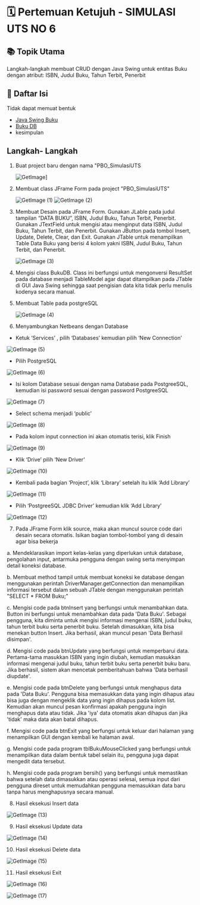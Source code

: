 # 🗓️ Pertemuan Ketujuh - SIMULASI UTS NO 6 
## 📚 Topik Utama 
Langkah-langkah membuat CRUD dengan Java Swing untuk entitas Buku dengan atribut: ISBN, Judul Buku, Tahun Terbit, Penerbit 

## 📑 Daftar Isi 
Tidak dapat memuat bentuk
- [Java Swing Buku](https://github.com/fauziaeka/PBO_SimulasiUTS/blob/main/FrameBuku.java)
- [Buku DB](https://github.com/fauziaeka/PBO_SimulasiUTS/blob/main/BukuDB.java) 
- kesimpulan 

## Langkah- Langkah 
1. Buat project baru dengan nama "PBO_SimulasiUTS
   
   ![GetImage](https://github.com/user-attachments/assets/3da403a7-e2f0-430f-94b6-618e84a89f8b)]
2. Membuat class JFrame Form pada project "PBO_SimulasiUTS"
   
   ![GetImage (1)](https://github.com/user-attachments/assets/a13e64da-1021-4858-9406-fbc7680f46de)
   ![GetImage (2)](https://github.com/user-attachments/assets/b5d8b926-63c1-45cb-b345-3ad6b77562f6)

3. Membuat Desain pada JFrame Form. Gunakan JLable pada judul tampilan “DATA BUKU”, ISBN, Judul Buku, Tahun Terbit, Penerbit. Gunakan JTextField untuk mengisi atau menginput data ISBN, Judul Buku, Tahun Terbit, dan Penerbit. Gunakan JButton pada tombol Insert, Update, Delete, Clear, dan Exit. Gunakan JTable untuk menampilkan Table Data Buku yang berisi 4 kolom yakni ISBN, Judul Buku, Tahun Terbit, dan Penerbit.

   ![GetImage (3)](https://github.com/user-attachments/assets/f7f3b506-7182-4985-b152-b6b9f1bfc8e6)

4. Mengisi class BukuDB. Class ini berfungsi untuk mengonversi ResultSet pada database menjadi TableModel agar dapat ditampilkan pada JTable di GUI Java Swing sehingga saat pengisian data kita tidak perlu menulis kodenya secara manual.



5. Membuat Table pada postgreSQL 

   ![GetImage (4)](https://github.com/user-attachments/assets/9b5dc71c-8a04-4a8f-a5c0-01a16d6025da)
 
6. Menyambungkan Netbeans dengan Database 

- Ketuk ‘Services’ , pilih ‘Databases’ kemudian pilih ‘New Connection’ 

![GetImage (5)](https://github.com/user-attachments/assets/18121277-e900-45b3-bf50-b370c3213327)

- Pilih PostgreSQL

![GetImage (6)](https://github.com/user-attachments/assets/ff4859ae-bdf8-4a00-b517-d2aac9f9587b)

- Isi kolom Database sesuai dengan nama Database pada PostgreeSQL, kemudian isi password sesuai dengan password PostgreeSQL

![GetImage (7)](https://github.com/user-attachments/assets/62169171-4586-4208-b219-7f1967387ed7)

- Select schema menjadi ‘public’

![GetImage (8)](https://github.com/user-attachments/assets/bec9db0d-e7e0-4f2f-bd83-cbd9fdd1f41c)

- Pada kolom input connection ini akan otomatis terisi, klik Finish

![GetImage (9)](https://github.com/user-attachments/assets/07a9f25a-fb5e-4671-a590-63d8890c8a36)

- Klik ‘Drive’ pilih ‘New Driver’

![GetImage (10)](https://github.com/user-attachments/assets/50bc3e6f-1607-4365-aa16-c9e7634fc655)

- Kembali pada bagian ‘Project’, klik ‘Library’ setelah itu klik ‘Add Library’

![GetImage (11)](https://github.com/user-attachments/assets/4ba0d532-d609-4736-ba30-b5206a73cd2b)

- Pilih ‘PostgreeSQL JDBC Driver’ kemudian klik ‘Add Library’

![GetImage (12)](https://github.com/user-attachments/assets/6c4fa933-19e2-49ec-b181-444c8ea539bd)

7. Pada JFrame Form klik source, maka akan muncul source code dari desain secara otomatis. Isikan bagian tombol-tombol yang di desain agar bisa bekerja 

a. Mendeklarasikan import kelas-kelas yang diperlukan untuk database, pengolahan input, antarmuka pengguna dengan swing serta menyimpan detail koneksi database. 

b. Membuat method tampil untuk membuat koneksi ke database dengan menggunakan perintah DriverManager.getConnection dan menampilkan informasi tersebut dalam sebuah JTable dengan menggunakan perintah "SELECT * FROM Buku;" 

c. Mengisi code pada btnInsert yang berfungsi untuk menambahkan data. Button ini berfungsi untuk menambahkan data pada 'Data Buku'. Sebagai pengguna, kita diminta untuk mengisi informasi mengenai ISBN, judul buku, tahun terbit buku serta penerbit buku. Setelah dimasukkan, kita bisa menekan button Insert. Jika berhasil, akan muncul pesan 'Data Berhasil disimpan'. 

d. Mengisi code pada btnUpdate yang berfungsi untuk memperbarui data. Pertama-tama masukkan ISBN yang ingin diubah, kemudian masukkan informasi mengenai judul buku, tahun terbit buku serta penerbit buku baru. Jika berhasil, sistem akan mencetak pemberitahuan bahwa 'Data berhasil diupdate'. 

e. Mengisi code pada btnDelete yang berfungsi untuk menghapus data pada 'Data Buku'. Pengguna bisa memasukkan data yang ingin dihapus atau bisa juga dengan mengeklik data yang ingin dihapus pada kolom list. Kemudian akan muncul pesan konfirmasi apakah pengguna ingin menghapus data atau tidak. Jika 'iya' data otomatis akan dihapus dan jika 'tidak' maka data akan batal dihapus. 

f. Mengisi code pada btnExit yang berfungsi untuk keluar dari halaman yang menampilkan GUI dengan kembali ke halaman awal. 

g. Mengisi code pada program tblBukuMouseClicked yang berfungsi untuk menampilkan data dalam bentuk tabel selain itu, pengguna juga dapat mengedit data tersebut. 

h. Mengisi code pada program bersih() yang berfungsi untuk memastikan bahwa setelah data dimasukkan atau operasi selesai, semua input dari pengguna direset untuk memudahkan pengguna memasukkan data baru tanpa harus menghapusnya secara manual. 

8. Hasil eksekusi Insert data

![GetImage (13)](https://github.com/user-attachments/assets/aba143ce-d14c-49d6-b1b2-7d15547482c4)

9. Hasil eksekusi Update data

![GetImage (14)](https://github.com/user-attachments/assets/4b6a7afe-b076-4f37-b318-61fff5dfb571)

10. Hasil eksekusi Delete data

![GetImage (15)](https://github.com/user-attachments/assets/568b1f4e-8786-4d8f-8116-6ba588ecc760)

11. Hasil eksekusi Exit

![GetImage (16)](https://github.com/user-attachments/assets/ef65f596-fa1e-41a9-adf9-fc8f889f71ec)

![GetImage (17)](https://github.com/user-attachments/assets/4665aff5-1a83-4a3d-a58c-c098fa6fa78b)


 

 
 

  
